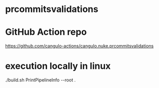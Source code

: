 # prcommitsvalidations

# GitHub Action repo

https://github.com/cangulo-actions/cangulo.nuke.prcommitsvalidations

# execution locally in linux

./build.sh PrintPipelineInfo --root . 